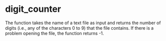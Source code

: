 # digit_counter
The function takes the name of a text file as input and returns the number of digits (i.e., any of the characters 0 to 9) that the file contains. If there is a problem opening the file, the function returns -1.
